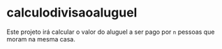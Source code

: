 # calculodivisaoaluguel

Este projeto irá calcular o valor do aluguel
a ser pago por `n` pessoas que moram na mesma casa.

